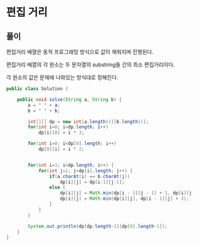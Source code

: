# 편집 거리

## 풀이

편집거리 배열은 동적 프로그래밍 방식으로 값이 채워지며 진행된다.

편집거리 배열의 각 원소는 두 문자열의 substring들 간의 최소 편집거리이다.

각 원소의 값은 문제에 나와있는 방식대로 정해진다.

```java
public class Solution {

    public void solve(String a, String b) {
        a = " " + a;
        b = " " + b;

        int[][] dp = new int[a.length()][b.length()];
        for(int i=0; i<dp.length; i++)
            dp[i][0] = i * 3;

        for(int i=0; i<dp[0].length; i++)
            dp[0][i] = i * 2;


        for(int i=1; i<dp.length; i++) {
            for(int j=1; j<dp[i].length; j++) {
                if(a.charAt(i) == b.charAt(j))
                    dp[i][j] = dp[i-1][j-1];
                else {
                    dp[i][j] = Math.min(dp[i - 1][j - 1] + 1, dp[i][j - 1] + 2);
                    dp[i][j] = Math.min(dp[i][j], dp[i - 1][j] + 3);
                }
            }
        }

        System.out.println(dp[dp.length-1][dp[0].length-1]);
    }
}
```
